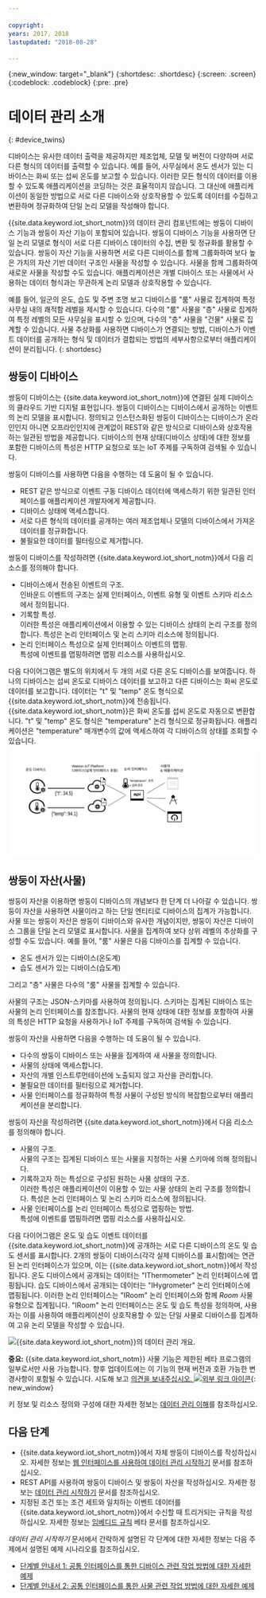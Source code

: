 ```yaml
---

copyright:
years: 2017, 2018
lastupdated: "2018-08-28"

---
```


{:new_window: target="\_blank"}
{:shortdesc: .shortdesc}
{:screen: .screen}
{:codeblock: .codeblock}
{:pre: .pre}

# 데이터 관리 소개
{: #device_twins}

<!--An unprecedented number of devices and sensors exist in the modern world. Connected devices generate vast amounts of digital data at extraordinary speeds. Such volumes of data represent great opportunities but also challenges, in terms of how big data can be processed, analyzed and presented to help to deliver insights and drive transformation.-->

디바이스는 유사한 데이터 출력을 제공하지만 제조업체, 모델 및 버전이 다양하며 서로 다른 형식의 데이터를 출력할 수 있습니다. 예를 들어, 사무실에서 온도 센서가 있는 디바이스는 화씨 또는 섭씨 온도를 보고할 수 있습니다. 이러한 모든 형식의 데이터를 이용할 수 있도록 애플리케이션을 코딩하는 것은 효율적이지 않습니다. 그 대신에 애플리케이션이 동일한 방법으로 서로 다른 디바이스와 상호작용할 수 있도록 데이터를 수집하고 변환하며 정규화하여 단일 논리 모델을 작성해야 합니다.  

{{site.data.keyword.iot_short_notm}}의 데이터 관리 컴포넌트에는 쌍둥이 디바이스 기능과 쌍둥이 자산 기능이 포함되어 있습니다. 쌍둥이 디바이스 기능을 사용하면 단일 논리 모델로 형식이 서로 다른 디바이스 데이터의 수집, 변환 및 정규화를 활용할 수 있습니다. 쌍둥이 자산 기능을 사용하면 서로 다른 디바이스를 함께 그룹화하여 보다 높은 가치의 자산 기반 데이터 구조인 사물을 작성할 수 있습니다. 사물을 함께 그룹화하여 새로운 사물을 작성할 수도 있습니다. 애플리케이션은 개별 디바이스 또는 사물에서 사용하는 데이터 형식과는 무관하게 논리 모델과 상호작용할 수 있습니다.  

예를 들어, 일군의 온도, 습도 및 주변 조명 보고 디바이스를 "룸" 사물로 집계하여 특정 사무실 내의 쾌적함 레벨을 제시할 수 있습니다. 다수의 "룸" 사물을 "층" 사물로 집계하여 특정 레벨의 모든 사무실을 표시할 수 있으며, 다수의 "층" 사물을 "건물" 사물로 집계할 수 있습니다. 사물 추상화를 사용하면 디바이스가 연결되는 방법, 디바이스가 이벤트 데이터를 공개하는 형식 및 데이터가 결합되는 방법의 세부사항으로부터 애플리케이션이 분리됩니다.
{: shortdesc}

## 쌍둥이 디바이스

쌍둥이 디바이스는 {{site.data.keyword.iot_short_notm}}에 연결된 실제 디바이스의 클라우드 기반 디지털 표현입니다. 쌍둥이 디바이스는 디바이스에서 공개하는 이벤트의 논리 모델을 표시합니다. 정의되고 인스턴스화된 쌍둥이 디바이스는 디바이스가 온라인인지 아니면 오프라인인지에 관계없이 REST와 같은 방식으로 디바이스와 상호작용하는 일관된 방법을 제공합니다. 디바이스의 현재 상태(디바이스 상태)에 대한 정보를 포함한 디바이스의 특성은 HTTP 요청으로 또는 IoT 주제를 구독하여 검색될 수 있습니다. 

쌍둥이 디바이스를 사용하면 다음을 수행하는 데 도움이 될 수 있습니다.
- REST 같은 방식으로 이벤트 구동 디바이스 데이터에 액세스하기 위한 일관된 인터페이스를 애플리케이션 개발자에게 제공합니다. 
- 디바이스 상태에 액세스합니다. 
- 서로 다른 형식의 데이터를 공개하는 여러 제조업체나 모델의 디바이스에서 가져온 데이터를 정규화합니다.
- 불필요한 데이터를 필터링으로 제거합니다. 


쌍둥이 디바이스를 작성하려면 {{site.data.keyword.iot_short_notm}}에서 다음 리소스를 정의해야 합니다. 
- 디바이스에서 전송된 이벤트의 구조.  
인바운드 이벤트의 구조는 실제 인터페이스, 이벤트 유형 및 이벤트 스키마 리소스에서 정의됩니다. 
- 기록할 특성.  
이러한 특성은 애플리케이션에서 이용할 수 있는 디바이스 상태의 논리 구조를 정의합니다. 특성은 논리 인터페이스 및 논리 스키마 리소스에 정의됩니다.  
- 논리 인터페이스 특성으로 실제 인터페이스 이벤트의 맵핑.   
특성에 이벤트를 맵핑하려면 맵핑 리소스를 사용하십시오.

다음 다이어그램은 별도의 위치에서 두 개의 서로 다른 온도 디바이스를 보여줍니다. 하나의 디바이스는 섭씨 온도로 디바이스 데이터를 보고하고 다른 디바이스는 화씨 온도로 데이터를 보고합니다. 데이터는 "t" 및 "temp" 온도 형식으로 {{site.data.keyword.iot_short_notm}}에 전송됩니다. {{site.data.keyword.iot_short_notm}}은 화씨 온도를 섭씨 온도로 자동으로 변환합니다. "t" 및 "temp" 온도 형식은 "temperature" 논리 형식으로 정규화됩니다. 애플리케이션은 "temperature" 매개변수의 값에 액세스하여 각 디바이스의 상태를 조회할 수 있습니다. 

![ {{site.data.keyword.iot_short_notm}}의 데이터 관리 개요.](../information_management/images/ga_im_resources_overview.svg "데이터 관리 개요: {{site.data.keyword.iot_short_notm}}")


## 쌍둥이 자산(사물)

쌍둥이 자산을 이용하면 쌍둥이 디바이스의 개념보다 한 단계 더 나아갈 수 있습니다. 쌍둥이 자산을 사용하면 사물이라고 하는 단일 엔티티로 디바이스의 집계가 가능합니다. 사물 또는 쌍둥이 자산은 쌍둥이 디바이스와 유사한 개념이지만, 쌍둥이 자산은 디바이스 그룹을 단일 논리 모델로 표시합니다. 사물을 집계하여 보다 상위 레벨의 추상화를 구성할 수도 있습니다. 예를 들어, "룸" 사물은 다음 디바이스를 집계할 수 있습니다. 

- 온도 센서가 있는 디바이스(온도계)
- 습도 센서가 있는 디바이스(습도계)

그리고 "층" 사물은 다수의 "룸" 사물을 집계할 수 있습니다.  

사물의 구조는 JSON-스키마를 사용하여 정의됩니다. 스키마는 집계된 디바이스 또는 사물의 논리 인터페이스를 참조합니다. 사물의 현재 상태에 대한 정보를 포함하여 사물의 특성은 HTTP 요청을 사용하거나 IoT 주제를 구독하여 검색될 수 있습니다. 

쌍둥이 자산을 사용하면 다음을 수행하는 데 도움이 될 수 있습니다. 
 
- 다수의 쌍둥이 디바이스 또는 사물을 집계하여 새 사물을 정의합니다. 
- 사물의 상태에 액세스합니다. 
- 자산의 개별 인스트루먼테이션에 노출되지 않고 자산을 관리합니다.
- 불필요한 데이터를 필터링으로 제거합니다. 
- 사물 인터페이스를 정규화하여 특정 사물이 구성된 방식의 복잡함으로부터 애플리케이션을 분리합니다. 


쌍둥이 자산을 작성하려면 {{site.data.keyword.iot_short_notm}}에서 다음 리소스를 정의해야 합니다. 

- 사물의 구조.   
사물의 구조는 집계된 디바이스 또는 사물을 지정하는 사물 스키마에 의해 정의됩니다. 
- 기록하고자 하는 특성으로 구성된 원하는 사물 상태의 구조.   
이러한 특성은 애플리케이션이 이용할 수 있는 사물 상태의 논리 구조를 정의합니다. 특성은 논리 인터페이스 및 논리 스키마 리소스에 정의됩니다.  
- 사물 인터페이스를 논리 인터페이스 특성으로 맵핑하는 방법.   
특성에 이벤트를 맵핑하려면 맵핑 리소스를 사용하십시오.


다음 다이어그램은 온도 및 습도 이벤트 데이터를 {{site.data.keyword.iot_short_notm}}에 공개하는 서로 다른 디바이스의 온도 및 습도 센서를 표시합니다. 2개의 쌍둥이 디바이스(각각 실제 디바이스를 표시함)에는 연관된 논리 인터페이스가 있으며, 이는 {{site.data.keyword.iot_short_notm}}에서 작성됩니다. 온도 디바이스에서 공개되는 데이터는 "IThermometer" 논리 인터페이스에 맵핑됩니다. 습도 디바이스에서 공개되는 데이터는 "IHygrometer" 논리 인터페이스에 맵핑됩니다. 이러한 논리 인터페이스는 "IRoom" 논리 인터페이스와 함께 *Room* 사물 유형으로 집계됩니다. "IRoom" 논리 인터페이스는 온도 및 습도 특성을 정의하며, 사용자는 이를 사용하여 애플리케이션이 상호작용할 수 있는 단일 사물로 디바이스를 집계하여 고유 논리 모델을 작성할 수 있습니다.   

![{{site.data.keyword.iot_short_notm}}의 데이터 관리 개요.](../information_management/images/Thing)

**중요:** {{site.data.keyword.iot_short_notm}} 사물 기능은 제한된 베타 프로그램의 일부로서만 사용 가능합니다. 향후 업데이트에는 이 기능의 현재 버전과 호환 가능한 변경사항이 포함될 수 있습니다. 시도해 보고 [의견을 보내주십시오. ![외부 링크 아이콘](../../../icons/launch-glyph.svg)](https://developer.ibm.com/answers/smart-spaces/17/internet-of-things.html){: new_window}


키 정보 및 리소스 정의와 구성에 대한 자세한 정보는 [데이터 관리 이해](ga_im_definitions.html)를 참조하십시오. 

## 다음 단계

- {{site.data.keyword.iot_short_notm}}에서 자체 쌍둥이 디바이스를 작성하십시오. 자세한 정보는 [웹 인터페이스를 사용하여 데이터 관리 시작하기](im_ui_flow.html) 문서를 참조하십시오.  
- REST API를 사용하여 쌍둥이 디바이스 및 쌍둥이 자산을 작성하십시오. 자세한 정보는 [데이터 관리 시작하기](../information_management/getting_started_things.html) 문서를 참조하십시오.   
- 지정된 조건 또는 조건 세트와 일치하는 이벤트 데이터를 {{site.data.keyword.iot_short_notm}}에서 수신할 때 트리거되는 규칙을 작성하십시오. 자세한 정보는 [임베디드 규칙](../information_management/im_rules.html) 베타 문서를 참조하십시오. 

*데이터 관리 시작하기* 문서에서 간략하게 설명된 각 단계에 대한 자세한 정보는 다음 주제에서 설명된 예제 시나리오를 참조하십시오.  

- [단계별 안내서 1: 공통 인터페이스를 통한 디바이스 관련 작업 방법에 대한 자세한 예제](ga_im_index_scenario.html#scenario) 
- [단계별 안내서 2: 공통 인터페이스를 통한 사물 관련 작업 방법에 대한 자세한 예제](../information_management/im_index_scenario_thing.html#scenario) 


